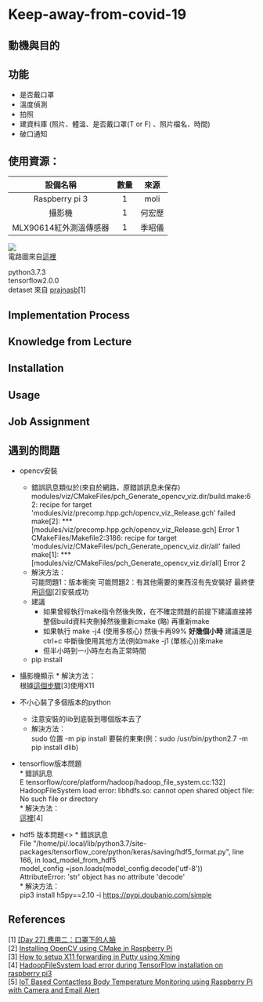 Keep-away-from-covid-19
===========

動機與目的
-----------



功能
-----------
* 是否戴口罩<br>
* 溫度偵測<br>
* 拍照<br>
* 建資料庫 (照片、體溫、是否戴口罩(T or F) 、照片檔名、時間)<br>
* 破口通知<br>


使用資源：
-----------

|        設備名稱       | 數量 | 來源  |
|        :-----:       |:----:|:----:|
|     Raspberry pi 3   |  1   | moli |
|         攝影機        |  1   |何宏歷|
| MLX90614紅外測溫傳感器 |  1   |季昭儀|

![](https://circuitdigest.com/sites/default/files/circuitdiagram_mic/Raspberry-Pi-contactless-body-temperature-monitoring-with-MLX90614-Circuit-diagram.png)<br>
電路圖來自[這裡](https://circuitdigest.com/microcontroller-projects/iot-based-contactless-body-temperature-monitoring-using-raspberry-pi-with-camera-and-email-alert)<br>

python3.7.3<br>
tensorflow2.0.0<br>
detaset 來自 [prajnasb](https://github.com/prajnasb/observations/tree/master/experiements/data)[1]<br>


Implementation Process
-----------
Knowledge from Lecture
-----------
Installation
-----------
Usage
-----------
Job Assignment
-----------

遇到的問題
-----------
* opencv安裝<br>
    * 錯誤訊息類似於(來自於網路，原錯誤訊息未保存)<br>
    modules/viz/CMakeFiles/pch_Generate_opencv_viz.dir/build.make:62: recipe for target 'modules/viz/precomp.hpp.gch/opencv_viz_Release.gch' failed<br>
    make[2]: *** [modules/viz/precomp.hpp.gch/opencv_viz_Release.gch] Error 1<br>
    CMakeFiles/Makefile2:3186: recipe for target 'modules/viz/CMakeFiles/pch_Generate_opencv_viz.dir/all' failed<br>
    make[1]: *** [modules/viz/CMakeFiles/pch_Generate_opencv_viz.dir/all] Error 2<br>
    * 解決方法：<br>
    可能問題1：版本衝突
    可能問題2：有其他需要的東西沒有先安裝好
    最終使用[這個](https://robu.in/installing-opencv-using-cmake-in-raspberry-pi/)[2]安裝成功<br>
    * 建議
        * 如果曾經執行make指令然後失敗，在不確定問題的前提下建議直接將整個build資料夾刪掉然後重新cmake (略) 再重新make <br>
        * 如果執行 make -j4 (使用多核心) 然後卡再99% **好幾個小時** 建議還是ctrl+c 中斷後使用其他方法(例如make -j1 (單核心))來make <br>
        * 但半小時到一小時左右為正常時間<br>
    * pip install 
* 攝影機顯示
      * 解決方法：<br>
      根據[這個步驟](https://tekyblog.wordpress.com/2012/02/02/how-to-setup-x11-forwarding-in-putty-using-xming/)[3]使用X11<br>

* 不小心裝了多個版本的python<br>
    * 注意安裝的lib到底裝到哪個版本去了<br>
    * 解決方法：<br>
    sudo 位置 -m pip install 要裝的東東(例：sudo /usr/bin/python2.7 -m pip install dlib)<br>
* tensorflow版本問題<br>
      * 錯誤訊息<br>
      E tensorflow/core/platform/hadoop/hadoop_file_system.cc:132] HadoopFileSystem load error: libhdfs.so: cannot open shared object file: No such file or directory<br>
      * 解決方法：<br>
      [這裡](https://stackoverflow.com/questions/59505609/hadoopfilesystem-load-error-during-tensorflow-installation-on-raspberry-pi3)[4]
* hdf5 版本問題<>
      * 錯誤訊息<br>
      File "/home/pi/.local/lib/python3.7/site-packages/tensorflow_core/python/keras/saving/hdf5_format.py", line 166, in load_model_from_hdf5<br>
      model_config =json.loads(model_config.decode('utf-8'))<br>
      AttributeError: 'str' object has no attribute 'decode'<br>
      * 解決方法：<br>
      pip3 install h5py==2.10 -i https://pypi.doubanio.com/simple

References
-----------
  [1] [[Day 27] 應用二：口罩下的人臉](https://ithelp.ithome.com.tw/articles/10278344)<br>
  [2] [Installing OpenCV using CMake in Raspberry Pi](https://robu.in/installing-opencv-using-cmake-in-raspberry-pi/)<br>
  [3] [How to setup X11 forwarding in Putty using Xming](https://tekyblog.wordpress.com/2012/02/02/how-to-setup-x11-forwarding-in-putty-using-xming/)<br>
  [4] [HadoopFileSystem load error during TensorFlow installation on raspberry pi3](https://stackoverflow.com/questions/59505609/hadoopfilesystem-load-error-during-tensorflow-installation-on-raspberry-pi3)<br>
  [5] [IoT Based Contactless Body Temperature Monitoring using Raspberry Pi with Camera and Email Alert](https://circuitdigest.com/microcontroller-projects/iot-based-contactless-body-temperature-monitoring-using-raspberry-pi-with-camera-and-email-alert)<br>
 
